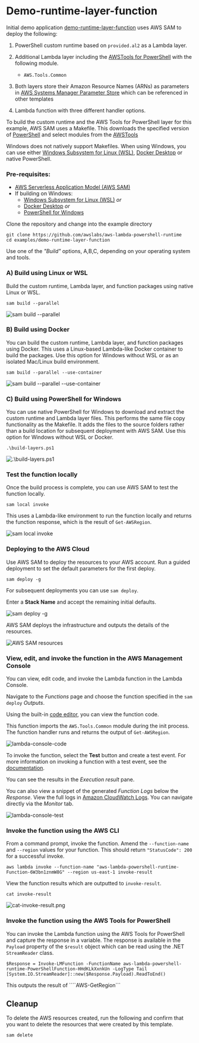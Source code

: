 # Demo-runtime-layer-function

Initial demo application [demo-runtime-layer-function](examples/demo-runtime-layer-function/) uses AWS SAM to deploy the following:
1. PowerShell custom runtime based on ````provided.al2```` as a Lambda layer.
2. Additional Lambda layer including the [AWSTools for PowerShell](https://aws.amazon.com/powershell/) with the following module.
    * ````AWS.Tools.Common````
3. Both layers store their Amazon Resource Names (ARNs) as parameters in [AWS Systems Manager Parameter Store](https://docs.aws.amazon.com/systems-manager/latest/userguide/systems-manager-parameter-store.html) which can be referenced in other templates

4. Lambda function with three different handler options.

To build the custom runtime and the AWS Tools for PowerShell layer for this example, AWS SAM uses a Makefile. This downloads the specified version of [PowerShell](https://github.com/PowerShell/PowerShell/releases/) and select modules from the [AWSTools](https://sdk-for-net.amazonwebservices.com/ps/v4/latest/AWS.Tools.zip)

Windows does not natively support Makefiles. When using Windows, you can use either [Windows Subsystem for Linux (WSL)](https://docs.microsoft.com/en-us/windows/wsl/about), [Docker Desktop](https://docs.docker.com/get-docker/) or native PowerShell.

### Pre-requisites: 
* [AWS Serverless Application Model (AWS SAM)](https://aws.amazon.com/serverless/sam/)
* If building on Windows:
   * [Windows Subsystem for Linux (WSL)](https://docs.microsoft.com/en-us/windows/wsl/about) *or*
   * [Docker Desktop](https://docs.docker.com/get-docker/) *or*
   * [PowerShell for Windows](https://docs.microsoft.com/en-us/powershell/scripting/install/installing-powershell-on-windows)

Clone the repository and change into the example directory
```
git clone https://github.com/awslabs/aws-lambda-powershell-runtime
cd examples/demo-runtime-layer-function
```
Use one of the *"Build"* options, A,B,C, depending on your operating system and tools.

### A) Build using Linux or WSL
Build the custom runtime, Lambda layer, and function packages using native Linux or WSL.
```
sam build --parallel
```
![sam build --parallel](../../img/sam-build-parallel.png)

### B) Build using Docker
You can build the custom runtime, Lambda layer, and function packages using Docker. This uses a Linux-based Lambda-like Docker container to build the packages. Use this option for Windows without WSL or as an isolated Mac/Linux build environment.

```
sam build --parallel --use-container
```
![sam build --parallel --use-container](/img/sam-build-parallel-use-container.png)

### C) Build using PowerShell for Windows
You can use native PowerShell for Windows to download and extract the custom runtime and Lambda layer files. This performs the same file copy functionality as the Makefile. It adds the files to the source folders rather than a build location for subsequent deployment with AWS SAM. Use this option for Windows without WSL or Docker.

```
.\build-layers.ps1
```
![.\build-layers.ps1](/img/build-layers.png)

### Test the function locally

Once the build process is complete, you can use AWS SAM to test the function locally. 

```
sam local invoke
```
This uses a Lambda-like environment to run the function locally and returns the function response, which is the result of `Get-AWSRegion`.

![sam local invoke](/img/sam-local-invoke.png)

### Deploying to the AWS Cloud
Use AWS SAM to deploy the resources to your AWS account. Run a guided deployment to set the default parameters for the first deploy.
```
sam deploy -g
```
For subsequent deployments you can use `sam deploy`.

Enter a **Stack Name** and accept the remaining initial defaults.

![sam deploy -g](/img/sam-deploy-g.png)

AWS SAM deploys the infrastructure and outputs the details of the resources.

![AWS SAM resources](/img/aws-sam-resources.png)

### View, edit, and invoke the function in the AWS Management Console

You can view, edit code, and invoke the Lambda function in the Lambda Console.

Navigate to the *Functions* page and choose the function specified in the `sam deploy` *Outputs*.

Using the built-in [code editor](https://docs.aws.amazon.com/lambda/latest/dg/foundation-console.html#code-editor), you can view the function code. 

This function imports the ````AWS.Tools.Common```` module during the init process. The function handler runs and returns the output of ````Get-AWSRegion````.

![lambda-console-code](/img/lambda-console-code.png)

To invoke the function, select the **Test** button and create a test event. For more information on invoking a function with a test event, see the [documentation](https://docs.aws.amazon.com/lambda/latest/dg/getting-started-create-function.html#get-started-invoke-manually). 

You can see the results in the *Execution result* pane.

You can also view a snippet of the generated *Function Logs* below the *Response*. View the full logs in [Amazon CloudWatch Logs](https://docs.aws.amazon.com/AmazonCloudWatch/latest/logs). You can navigate directly via the *Monitor* tab.

![lambda-console-test](/img/lambda-console-test.png)

### Invoke the function using the AWS CLI

From a command prompt, invoke the function. Amend the `--function-name` and `--region` values for your function. This should return `"StatusCode": 200` for a successful invoke.

````
aws lambda invoke --function-name "aws-lambda-powershell-runtime-Function-6W3bn1znmW8G" --region us-east-1 invoke-result 
````

View the function results which are outputted to `invoke-result`.

````
cat invoke-result
````

![cat-invoke-result.png](/img/cat-invoke-result.png)

### Invoke the function using the AWS Tools for PowerShell

You can invoke the Lambda function using the AWS Tools for PowerShell and capture the response in a variable. The response is available in the `Payload` property of the `$result` object which can be read using the .NET `StreamReader` class.
````
$Response = Invoke-LMFunction -FunctionName aws-lambda-powershell-runtime-PowerShellFunction-HHdKLkXxnkUn -LogType Tail
[System.IO.StreamReader]::new($Response.Payload).ReadToEnd()

````
This outputs the result of ````AWS-GetRegion```

## Cleanup

To delete the AWS resources created, run the following and confirm that you want to delete the resources that were created by this template.
````
sam delete
````